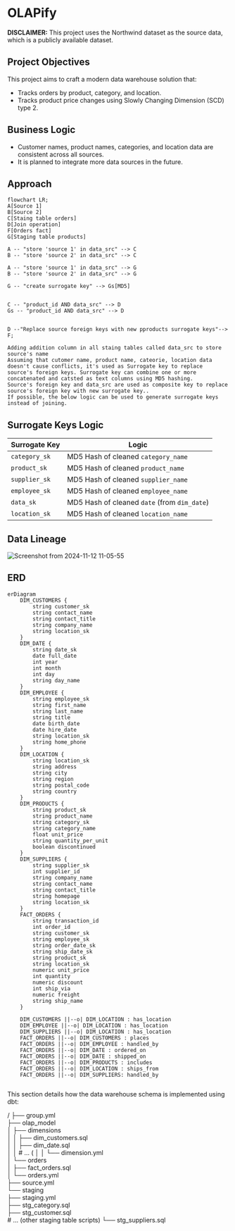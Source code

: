 # OLAPify

**DISCLAIMER:** This project uses the Northwind dataset as the source data, which is a publicly available dataset.

## Project Objectives

This project aims to craft a modern data warehouse solution that:

- Tracks orders by product, category, and location.
- Tracks product price changes using Slowly Changing Dimension (SCD) type 2.

## Business Logic

- Customer names, product names, categories, and location data are consistent across all sources.
- It is planned to integrate more data sources in the future.

## Approach

```mermaid
flowchart LR;
A[Source 1]
B[Source 2]
C[Staing table orders]
D[Join operation]
F[Orders fact]
G[Staging table products]

A -- "store 'source 1' in data_src" --> C
B -- "store 'source 2' in data_src" --> C

A -- "store 'source 1' in data_src" --> G
B -- "store 'source 2' in data_src" --> G

G -- "create surrogate key" --> Gs[MD5]


C -- "product_id AND data_src" --> D
Gs -- "product_id AND data_src" --> D


D --"Replace source foreign keys with new pproducts surrogate keys"--> F;

```


    Adding addition column in all staing tables called data_src to store source's name
    Assuming that cutomer name, product name, cateorie, location data doesn't cause conflicts, it's used as Surrogate key to replace source's foreign keys. Surrogate key can combine one or more concatenated and catsted as text columns using MD5 hashing.
    Source's foreign key and data_src are used as composite key to replace source's foreign key with new surrogate key..
    If possible, the below logic can be used to generate surrogate keys instead of joining.

## Surrogate Keys Logic

| Surrogate Key   | Logic                                        |
|-----------------|----------------------------------------------|
| `category_sk`   | MD5 Hash of cleaned `category_name`          |
| `product_sk`    | MD5 Hash of cleaned `product_name`           |
| `supplier_sk`   | MD5 Hash of cleaned `supplier_name`          |
| `employee_sk`   | MD5 Hash of cleaned `employee_name`          |
| `data_sk`       | MD5 Hash of cleaned `date` (from `dim_date`) |
| `location_sk`   | MD5 Hash of cleaned `location_name`          |

## Data Lineage
![Screenshot from 2024-11-12 11-05-55](https://github.com/user-attachments/assets/84ca0f03-63ba-4ea3-9261-18d1899e2aa5)

## ERD

```mermaid
erDiagram
    DIM_CUSTOMERS {
        string customer_sk
        string contact_name
        string contact_title
        string company_name
        string location_sk
    }
    DIM_DATE {
        string date_sk
        date full_date
        int year
        int month
        int day
        string day_name
    }
    DIM_EMPLOYEE {
        string employee_sk
        string first_name
        string last_name
        string title
        date birth_date
        date hire_date
        string location_sk
        string home_phone
    }
    DIM_LOCATION {
        string location_sk
        string address
        string city
        string region
        string postal_code
        string country
    }
    DIM_PRODUCTS {
        string product_sk
        string product_name
        string category_sk
        string category_name
        float unit_price
        string quantity_per_unit
        boolean discontinued
    }
    DIM_SUPPLIERS {
        string supplier_sk
        int supplier_id
        string company_name
        string contact_name
        string contact_title
        string homepage
        string location_sk
    }
    FACT_ORDERS {
        string transaction_id
        int order_id
        string customer_sk
        string employee_sk
        string order_date_sk
        string ship_date_sk
        string product_sk
        string location_sk
        numeric unit_price
        int quantity
        numeric discount
        int ship_via
        numeric freight
        string ship_name
    }

    DIM_CUSTOMERS ||--o| DIM_LOCATION : has_location
    DIM_EMPLOYEE ||--o| DIM_LOCATION : has_location
    DIM_SUPPLIERS ||--o| DIM_LOCATION : has_location
    FACT_ORDERS ||--o| DIM_CUSTOMERS : places
    FACT_ORDERS ||--o| DIM_EMPLOYEE : handled_by
    FACT_ORDERS ||--o| DIM_DATE : ordered_on
    FACT_ORDERS ||--o| DIM_DATE : shipped_on
    FACT_ORDERS ||--o| DIM_PRODUCTS : includes
    FACT_ORDERS ||--o| DIM_LOCATION : ships_from
    FACT_ORDERS ||--o| DIM_SUPPLIERS: handled_by


```



This section details how the data warehouse schema is implemented using dbt:

/
├── group.yml       
├── olap_model      
│   ├── dimensions  
│   │   ├── dim_customers.sql  
│   │   ├── dim_date.sql       
│   │   # ... (
│   │   └── dimension.yml     
│   └── orders      
│       ├── fact_orders.sql    
│       └── orders.yml        
├── source.yml       
└── staging          
    ├── staging.yml   
    ├── stg_category.sql  
    ├── stg_customer.sql  
    # ... (other staging table scripts)
    └── stg_suppliers.sql   







